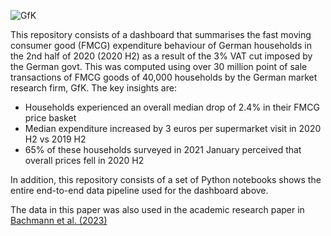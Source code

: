 ![GfK](https://github.com/satyajitdutt-data/Consumer-spending-price-change-data-analysis/assets/144555009/df358bd1-c148-45e8-ba29-132202a63da7)

This repository consists of a dashboard that summarises the fast moving consumer good (FMCG) expenditure behaviour of German households in the 2nd half of 2020 (2020 H2) as a result of the 3% VAT cut imposed by the German govt. This was computed using over 30 million point of sale transactions of FMCG goods of 40,000 households by the German market research firm, GfK. The key insights are: 
- Households experienced an overall median drop of 2.4% in their FMCG price basket
- Median expenditure increased by 3 euros per supermarket visit in 2020 H2 vs 2019 H2 
- 65% of these households surveyed in 2021 January perceived that overall prices fell in 2020 H2 

In addition, this repository consists of a set of Python notebooks shows the entire end-to-end data pipeline used for the dashboard above. 

The data in this paper was also used in the academic research paper in [Bachmann et al. (2023)](https://bfi.uchicago.edu/insight/research-summary/a-temporary-vat-cut-as-unconventional-fiscal-policy/)
